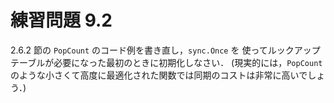 # 練習問題 9.2

2.6.2 節の `PopCount` のコード例を書き直し，`sync.Once` を
使ってルックアップテーブルが必要になった最初のときに初期化しなさい．
(現実的には，`PopCount` のような小さくて高度に最適化された関数では同期のコストは非常に高いでしょう．)
